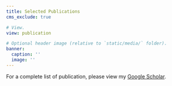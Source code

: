 ```yaml
---
title: Selected Publications
cms_exclude: true

# View.
view: publication

# Optional header image (relative to `static/media/` folder).
banner:
  caption: ''
  image: ''
---
```


For a complete list of publication, please view my [Google Scholar](https://scholar.google.com/citations?user=Iyvx8vcAAAAJ&hl=en).